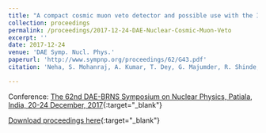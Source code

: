```yaml
---
title: "A compact cosmic muon veto detector and possible use with the Iron Calorimeter detector for neutrinos"
collection: proceedings
permalink: /proceedings/2017-12-24-DAE-Nuclear-Cosmic-Muon-Veto
excerpt: ''
date: 2017-12-24
venue: 'DAE Symp. Nucl. Phys.'
paperurl: 'http://www.sympnp.org/proceedings/62/G43.pdf'
citation: 'Neha, S. Mohanraj, A. Kumar, T. Dey, G. Majumder, R. Shinde, P. Verma, B. Satyanarayana, V.M. Datar, &quot;A compact cosmic muon veto detector and possible use with the Iron Calorimeter detector for neutrinos&quot;, Proceedings of the 62nd DAE-BRNS Symposium on Nuclear Physics, Patiala, India, 20-24 December, 2017. <i>DAE Symp. Nucl. Phys.</i> 62 (2017) 1076-1077.'

---
```


Conference: [The 62nd DAE-BRNS Symposium on Nuclear Physics, Patiala, India, 20-24 December, 2017](https://thapar.edu/pages/event/62nd-dae-brns-symposium-on-nuclear-physics){:target="_blank"}
 
[Download proceedings here](http://www.sympnp.org/proceedings/62/G43.pdf){:target="_blank"}